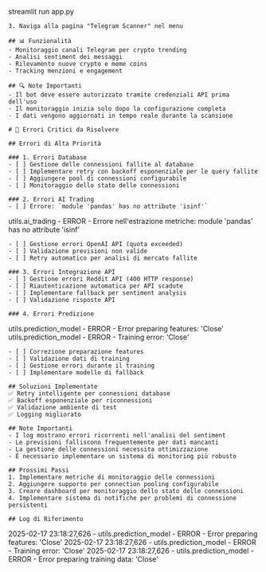 streamlit run app.py
   ```
3. Naviga alla pagina "Telegram Scanner" nel menu

## 📊 Funzionalità
- Monitoraggio canali Telegram per crypto trending
- Analisi sentiment dei messaggi
- Rilevamento nuove crypto e meme coins
- Tracking menzioni e engagement

## 🔍 Note Importanti
- Il bot deve essere autorizzato tramite credenziali API prima dell'uso
- Il monitoraggio inizia solo dopo la configurazione completa
- I dati vengono aggiornati in tempo reale durante la scansione

# 🚨 Errori Critici da Risolvere

## Errori di Alta Priorità

### 1. Errori Database
- [ ] Gestione delle connessioni fallite al database
- [ ] Implementare retry con backoff esponenziale per le query fallite
- [ ] Aggiungere pool di connessioni configurabile
- [ ] Monitoraggio dello stato delle connessioni

### 2. Errori AI Trading
- [ ] Errore: `module 'pandas' has no attribute 'isinf'`
  ```
  utils.ai_trading - ERROR - Errore nell'estrazione metriche: module 'pandas' has no attribute 'isinf'
  ```
- [ ] Gestione errori OpenAI API (quota exceeded)
- [ ] Validazione previsioni non valide
- [ ] Retry automatico per analisi di mercato fallite

### 3. Errori Integrazione API
- [ ] Gestione errori Reddit API (400 HTTP response)
- [ ] Riautenticazione automatica per API scadute
- [ ] Implementare fallback per sentiment analysis
- [ ] Validazione risposte API

### 4. Errori Predizione
```
utils.prediction_model - ERROR - Error preparing features: 'Close'
utils.prediction_model - ERROR - Training error: 'Close'
```
- [ ] Correzione preparazione features
- [ ] Validazione dati di training
- [ ] Gestione errori durante il training
- [ ] Implementare modello di fallback

## Soluzioni Implementate
✅ Retry intelligente per connessioni database
✅ Backoff esponenziale per riconnessioni
✅ Validazione ambiente di test
✅ Logging migliorato

## Note Importanti
- I log mostrano errori ricorrenti nell'analisi del sentiment
- Le previsioni falliscono frequentemente per dati mancanti
- La gestione delle connessioni necessita ottimizzazione
- È necessario implementare un sistema di monitoring più robusto

## Prossimi Passi
1. Implementare metriche di monitoraggio delle connessioni
2. Aggiungere supporto per connection pooling configurabile
3. Creare dashboard per monitoraggio dello stato delle connessioni
4. Implementare sistema di notifiche per problemi di connessione persistenti

## Log di Riferimento
```
2025-02-17 23:18:27,626 - utils.prediction_model - ERROR - Error preparing features: 'Close'
2025-02-17 23:18:27,626 - utils.prediction_model - ERROR - Training error: 'Close'
2025-02-17 23:18:27,626 - utils.prediction_model - ERROR - Error preparing training data: 'Close'